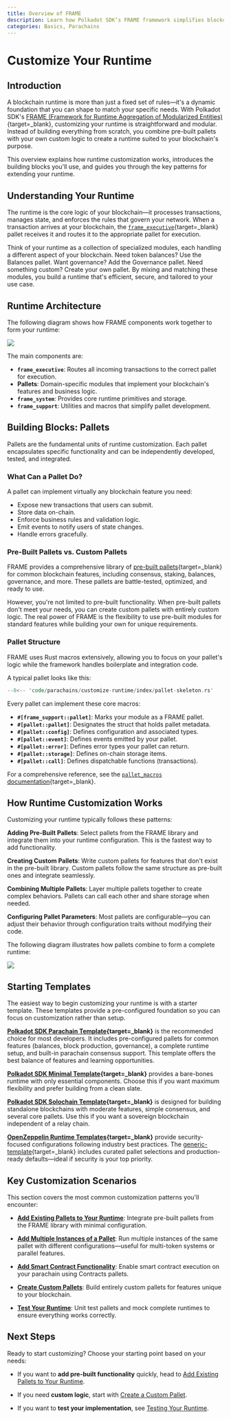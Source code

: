 ```yaml
---
title: Overview of FRAME
description: Learn how Polkadot SDK’s FRAME framework simplifies blockchain development with modular pallets and support libraries for efficient runtime design.
categories: Basics, Parachains
---
```


# Customize Your Runtime

## Introduction

A blockchain runtime is more than just a fixed set of rules—it's a dynamic foundation that you can shape to match your specific needs. With Polkadot SDK's [FRAME (Framework for Runtime Aggregation of Modularized Entities)](/reference/glossary/#frame-framework-for-runtime-aggregation-of-modularized-entities){target=\_blank}, customizing your runtime is straightforward and modular. Instead of building everything from scratch, you combine pre-built pallets with your own custom logic to create a runtime suited to your blockchain's purpose.

This overview explains how runtime customization works, introduces the building blocks you'll use, and guides you through the key patterns for extending your runtime.

## Understanding Your Runtime

The runtime is the core logic of your blockchain—it processes transactions, manages state, and enforces the rules that govern your network. When a transaction arrives at your blockchain, the [`frame_executive`](https://paritytech.github.io/polkadot-sdk/master/frame_executive/index.html){target=\_blank} pallet receives it and routes it to the appropriate pallet for execution.

Think of your runtime as a collection of specialized modules, each handling a different aspect of your blockchain. Need token balances? Use the Balances pallet. Want governance? Add the Governance pallet. Need something custom? Create your own pallet. By mixing and matching these modules, you build a runtime that's efficient, secure, and tailored to your use case.

## Runtime Architecture

The following diagram shows how FRAME components work together to form your runtime:

![](/images/parachains/customize-runtime/index/frame-overview-01.webp)

The main components are:

- **`frame_executive`**: Routes all incoming transactions to the correct pallet for execution.
- **Pallets**: Domain-specific modules that implement your blockchain's features and business logic.
- **`frame_system`**: Provides core runtime primitives and storage.
- **`frame_support`**: Utilities and macros that simplify pallet development.

## Building Blocks: Pallets

Pallets are the fundamental units of runtime customization. Each pallet encapsulates specific functionality and can be independently developed, tested, and integrated.

### What Can a Pallet Do?

A pallet can implement virtually any blockchain feature you need:

- Expose new transactions that users can submit.
- Store data on-chain.
- Enforce business rules and validation logic.
- Emit events to notify users of state changes.
- Handle errors gracefully.

### Pre-Built Pallets vs. Custom Pallets

FRAME provides a comprehensive library of [pre-built pallets](https://github.com/paritytech/polkadot-sdk/tree/{{dependencies.repositories.polkadot_sdk.version}}/substrate/frame){target=\_blank} for common blockchain features, including consensus, staking, balances, governance, and more. These pallets are battle-tested, optimized, and ready to use.

However, you're not limited to pre-built functionality. When pre-built pallets don't meet your needs, you can create custom pallets with entirely custom logic. The real power of FRAME is the flexibility to use pre-built modules for standard features while building your own for unique requirements.

### Pallet Structure

FRAME uses Rust macros extensively, allowing you to focus on your pallet's logic while the framework handles boilerplate and integration code.

A typical pallet looks like this:

```rust
--8<-- 'code/parachains/customize-runtime/index/pallet-skeleton.rs'
```

Every pallet can implement these core macros:

- **`#[frame_support::pallet]`**: Marks your module as a FRAME pallet.
- **`#[pallet::pallet]`**: Designates the struct that holds pallet metadata.
- **`#[pallet::config]`**: Defines configuration and associated types.
- **`#[pallet::event]`**: Defines events emitted by your pallet.
- **`#[pallet::error]`**: Defines error types your pallet can return.
- **`#[pallet::storage]`**: Defines on-chain storage items.
- **`#[pallet::call]`**: Defines dispatchable functions (transactions).

For a comprehensive reference, see the [`pallet_macros` documentation](https://paritytech.github.io/polkadot-sdk/master/frame_support/pallet_macros/index.html){target=\_blank}.

## How Runtime Customization Works

Customizing your runtime typically follows these patterns:

**Adding Pre-Built Pallets**: Select pallets from the FRAME library and integrate them into your runtime configuration. This is the fastest way to add functionality.

**Creating Custom Pallets**: Write custom pallets for features that don't exist in the pre-built library. Custom pallets follow the same structure as pre-built ones and integrate seamlessly.

**Combining Multiple Pallets**: Layer multiple pallets together to create complex behaviors. Pallets can call each other and share storage when needed.

**Configuring Pallet Parameters**: Most pallets are configurable—you can adjust their behavior through configuration traits without modifying their code.

The following diagram illustrates how pallets combine to form a complete runtime:

![](/images/parachains/customize-runtime/index/frame-overview-02.webp)

## Starting Templates

The easiest way to begin customizing your runtime is with a starter template. These templates provide a pre-configured foundation so you can focus on customization rather than setup.

**[Polkadot SDK Parachain Template](https://github.com/paritytech/polkadot-sdk-parachain-template){target=\_blank}** is the recommended choice for most developers. It includes pre-configured pallets for common features (balances, block production, governance), a complete runtime setup, and built-in parachain consensus support. This template offers the best balance of features and learning opportunities.

**[Polkadot SDK Minimal Template](https://github.com/paritytech/polkadot-sdk-minimal-template){target=\_blank}** provides a bare-bones runtime with only essential components. Choose this if you want maximum flexibility and prefer building from a clean slate.

**[Polkadot SDK Solochain Template](https://github.com/paritytech/polkadot-sdk/tree/master/templates/solochain){target=\_blank}** is designed for building standalone blockchains with moderate features, simple consensus, and several core pallets. Use this if you want a sovereign blockchain independent of a relay chain.

**[OpenZeppelin Runtime Templates](https://github.com/OpenZeppelin/polkadot-runtime-templates){target=\_blank}** provide security-focused configurations following industry best practices. The [generic-template](https://github.com/OpenZeppelin/polkadot-runtime-templates/tree/main/generic-template){target=\_blank} includes curated pallet selections and production-ready defaults—ideal if security is your top priority.

## Key Customization Scenarios

This section covers the most common customization patterns you'll encounter:

- **[Add Existing Pallets to Your Runtime](/parachains/customize-runtime/add-existing-pallets/)**: Integrate pre-built pallets from the FRAME library with minimal configuration.

- **[Add Multiple Instances of a Pallet](/parachains/customize-runtime/add-pallet-instances/)**: Run multiple instances of the same pallet with different configurations—useful for multi-token systems or parallel features.

- **[Add Smart Contract Functionality](/parachains/customize-runtime/add-smart-contract-functionality/)**: Enable smart contract execution on your parachain using Contracts pallets.

- **[Create Custom Pallets](/parachains/customize-runtime/pallet-development/create-a-pallet/)**: Build entirely custom pallets for features unique to your blockchain.

- **[Test Your Runtime](/parachains/customize-runtime/testing/)**: Unit test pallets and mock complete runtimes to ensure everything works correctly.

## Next Steps

Ready to start customizing? Choose your starting point based on your needs:

- If you want to **add pre-built functionality** quickly, head to [Add Existing Pallets to Your Runtime](/parachains/customize-runtime/add-existing-pallets/).

- If you need **custom logic**, start with [Create a Custom Pallet](/parachains/customize-runtime/pallet-development/create-a-pallet/).

- If you want to **test your implementation**, see [Testing Your Runtime](/parachains/customize-runtime/testing/).